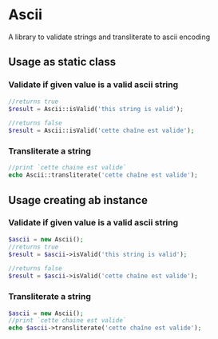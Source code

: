 # Ascii
A library to validate strings and transliterate to ascii encoding

## Usage as static class

### Validate if given value is a valid ascii string

```php
//returns true
$result = Ascii::isValid('this string is valid');

//returns false
$result = Ascii::isValid('cette chaîne est valide');
```

### Transliterate a string
```php
//print `cette chaine est valide`
echo Ascii::transliterate('cette chaîne est valide');
```

## Usage creating ab instance

### Validate if given value is a valid ascii string

```php
$ascii = new Ascii();
//returns true
$result = $ascii->isValid('this string is valid');

//returns false
$result = $ascii->isValid('cette chaîne est valide');
```

### Transliterate a string
```php
$ascii = new Ascii();
//print `cette chaine est valide`
echo $ascii->transliterate('cette chaîne est valide');
```